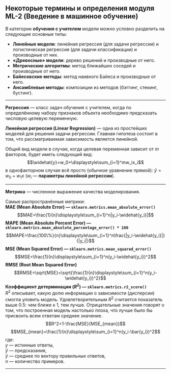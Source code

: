 ## Некоторые термины и определения модуля ML-2 (Введение в машинное обучение) ##

В категории **обучения с учителем** модели можно условно разделить на следующие
основные типы:

- **Линейные модели**: линейная регрессия (для задачи регрессии) и логистическая
регрессия (для задачи классификации) и производные от них.
- **&laquo;Древесные&raquo; модели**: дерево решений и производные от него.
- **Метрические алгоритмы**: метод ближайших соседей и производные от него.
- **Байесовские методы**: метод наивного Байеса и производные от него.
- **Ансамблевые методы**: композиции из методов (бэггинг, стекинг, бустинг).

----

**Регрессия**&nbsp;&mdash; класс задач обучения с учителем, когда по
определённому набору признаков объекта необходимо предсказать числовую целевую
переменную.

**Линейная регрессия (Linear Regression)**&nbsp;&mdash; одна из простейших
моделей для решения задачи регрессии. Главная гипотеза состоит в том, что
рассматриваемая зависимость является линейной.

Общий вид модели в случае, когда целевая переменная зависит от $m$ факторов,
будет иметь следующий вид:
$$\widehat{y}=w_0+\displaystyle\sum_{i=1}^mw_ix_i$$
в однофакторном случае всё просто (обычное уравнение прямой):
$\widehat{y}=w_0+w_1x$ ($w_i$&nbsp;&mdash; **параметры линейной регрессии**).

----

**Метрика**&nbsp;&mdash; численное выражение качества моделирования.

Самые распространённые метрики:    
**MAE (Mean Absolute Error)&nbsp;&mdash; `sklearn.metrics.mean_absolute_error()`**
$$MAE=\frac{1}{n}\displaystyle\sum_{i=1}^n|y_i-\widehat{y_i}|$$
**MAPE (Mean Absolute Percent Error)&nbsp;&mdash; `sklearn.metrics.mean_absolute_percentage_error() * 100`**
$$MAPE=\frac{100\%}{n}\displaystyle\sum_{i=1}^n\frac{|y_i-\widehat{y_i}|}{|y_i|}$$
**MSE (Mean Squared Error)&nbsp;&mdash; `sklearn.metrics.mean_squared_error()`**
$$MSE=\frac{1}{n}\displaystyle\sum_{i=1}^n(y_i-\widehat{y_i})^2$$
**RMSE (Root Mean Squared Error)**
$$RMSE=\sqrt{MSE}=\sqrt{\frac{1}{n}\displaystyle\sum_{i=1}^n(y_i-\widehat{y_i})^2}$$
**Коэффициент детерминации ($R^2$)&nbsp;&mdash; `sklearn.metrics.r2_score()`**    
$R^2$ описывает, какую долю информации о зависимости (дисперсии) смогла уловить
модель. Удовлетворительным $R^2$ считается показатель выше 0.5: чем ближе к 1,
тем лучше. Отрицательные значения говорят о том, что построенная модель
настолько плоха, что лучше было бы присвоить всем ответам среднее значение.
$$R^2=1-\frac{MSE}{MSE_{mean}}$$
$$MSE_{mean}=\frac{1}{n}\displaystyle\sum_{i=1}^n(y_i-\bar{y_i})^2$$
где:    
$y$&nbsp;&mdash; истинные ответы,    
$\widehat{y}$&nbsp;&mdash; предсказания,    
$\bar{y}$&nbsp;&mdash; среднее по вектору правильных ответов,    
$n$&nbsp;&mdash; количество примеров.

----
